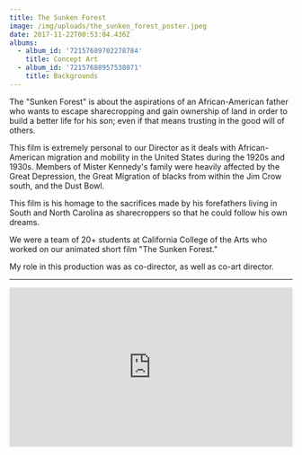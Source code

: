 ```yaml
---
title: The Sunken Forest
image: /img/uploads/the_sunken_forest_poster.jpeg
date: 2017-11-22T00:53:04.436Z
albums:
  - album_id: '72157689702278784'
    title: Concept Art
  - album_id: '72157688957538071'
    title: Backgrounds
---
```

The "Sunken Forest" is about the aspirations of an African-American father who wants to escape sharecropping and gain ownership of land in order to build a better life for his son; even if that means trusting in the good will of others.

This film is extremely personal to our Director as it deals with African-American migration and mobility in the United States during the 1920s and 1930s. Members of Mister Kennedy's family were heavily affected by the Great Depression, the Great Migration of blacks from within the Jim Crow south, and the Dust Bowl. 

This film is his homage to the sacrifices made by his forefathers living in South and North Carolina as sharecroppers so that he could follow his own dreams.

We were a team of 20+ students at California College of the Arts who worked on our animated short film "The Sunken Forest."<!--more-->

My role in this production was as co-director, as well as co-art director.

- - -

<div class="video-wrapper" style="position:relative;height:0;padding-bottom:56.25%"><iframe src="https://www.youtube.com/embed/n8LqkMRsO4U?ecver=2" width="640" height="360" frameborder="0" gesture="media" style="position:absolute;width:100%;height:100%;left:0" class="video" allowfullscreen></iframe></div>
